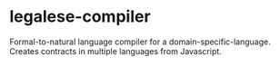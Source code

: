 # legalese-compiler
Formal-to-natural language compiler for a domain-specific-language. Creates contracts in multiple languages from Javascript.

